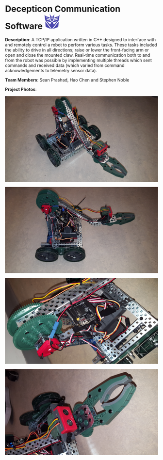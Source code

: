 # Decepticon Communication Software ![Decepticon Icon](./Images/Decepticon_Icon.PNG "Decepticon Icon")

**Description**: A TCP/IP application written in C++ designed to interface with and remotely control a robot to perform various tasks. These tasks included the ability to drive in all directions; raise or lower the front-facing arm or open and close the mounted claw. Real-time communication both to and from the robot was possible by implementing multiple threads which sent commands and received data (which varied from command acknowledgements to telemetry sensor data).

**Team Members**: Sean Prashad, Hao Chen and Stephen Noble

**Project Photos**:

![Decepticon Front View](./Images/Decepticon_Front_View.JPG "Decepticon Front View")

![Decepticon Side View](./Images/Decepticon_Side_View.JPG "Decepticon Side View")

![Decepticon Arm View](./Images/Decepticon_Arm_View.JPG "Decepticon Arm View")

![Decepticon Claw View](./Images/Decepticon_Claw_View.JPG "Decepticon Claw View")